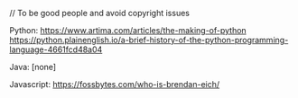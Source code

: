 // To be good people and avoid copyright issues 

Python: 
https://www.artima.com/articles/the-making-of-python 
https://python.plainenglish.io/a-brief-history-of-the-python-programming-language-4661fcd48a04 

Java:
[none]

Javascript:
https://fossbytes.com/who-is-brendan-eich/
